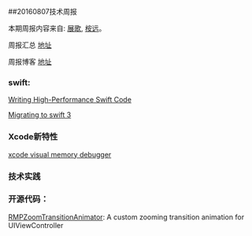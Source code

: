 
##20160807技术周报

本期周报内容来自: [展歌](https://github.com/eggInBlack), [桉远](https://github.com/AnYuan)。

周报汇总 [地址](https://github.com/BaiduHiDeviOS/iOS-Tech-Weekly)

周报博客 [地址](http://baiduhidevios.github.io/)

### swift:

[Writing High-Performance Swift Code](https://github.com/apple/swift/blob/master/docs/OptimizationTips.rst)

[Migrating to swift 3](http://www.jessesquires.com/migrating-to-swift-3/)


### Xcode新特性

[xcode visual memory debugger](http://useyourloaf.com/blog/xcode-visual-memory-debugger/)

### 技术实践


### 开源代码：

[RMPZoomTransitionAnimator](https://github.com/recruit-mp/RMPZoomTransitionAnimator): A custom zooming transition animation for UIViewController
